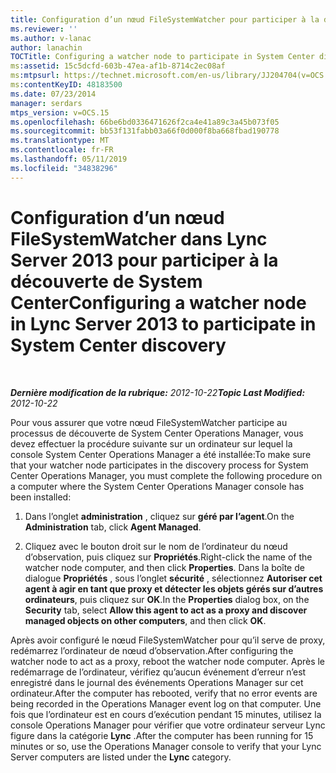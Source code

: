 ```yaml
---
title: Configuration d’un nœud FileSystemWatcher pour participer à la découverte de System Center
ms.reviewer: ''
ms.author: v-lanac
author: lanachin
TOCTitle: Configuring a watcher node to participate in System Center discovery
ms:assetid: 15c5dcfd-603b-47ea-af1b-8714c2ec08af
ms:mtpsurl: https://technet.microsoft.com/en-us/library/JJ204704(v=OCS.15)
ms:contentKeyID: 48183500
ms.date: 07/23/2014
manager: serdars
mtps_version: v=OCS.15
ms.openlocfilehash: 66be6bd0336471626f2ca4e41a89c3a45b073f05
ms.sourcegitcommit: bb53f131fabb03a66f0d000f8ba668fbad190778
ms.translationtype: MT
ms.contentlocale: fr-FR
ms.lasthandoff: 05/11/2019
ms.locfileid: "34838296"
---
```

<div data-xmlns="http://www.w3.org/1999/xhtml">

<div class="topic" data-xmlns="http://www.w3.org/1999/xhtml" data-msxsl="urn:schemas-microsoft-com:xslt" data-cs="http://msdn.microsoft.com/en-us/">

<div data-asp="http://msdn2.microsoft.com/asp">

# <a name="configuring-a-watcher-node-in-lync-server-2013-to-participate-in-system-center-discovery"></a><span data-ttu-id="8736c-102">Configuration d’un nœud FileSystemWatcher dans Lync Server 2013 pour participer à la découverte de System Center</span><span class="sxs-lookup"><span data-stu-id="8736c-102">Configuring a watcher node in Lync Server 2013 to participate in System Center discovery</span></span>

</div>

<div id="mainSection">

<div id="mainBody">

<span> </span>

<span data-ttu-id="8736c-103">_**Dernière modification de la rubrique:** 2012-10-22_</span><span class="sxs-lookup"><span data-stu-id="8736c-103">_**Topic Last Modified:** 2012-10-22_</span></span>

<span data-ttu-id="8736c-104">Pour vous assurer que votre nœud FileSystemWatcher participe au processus de découverte de System Center Operations Manager, vous devez effectuer la procédure suivante sur un ordinateur sur lequel la console System Center Operations Manager a été installée:</span><span class="sxs-lookup"><span data-stu-id="8736c-104">To make sure that your watcher node participates in the discovery process for System Center Operations Manager, you must complete the following procedure on a computer where the System Center Operations Manager console has been installed:</span></span>

1.  <span data-ttu-id="8736c-105">Dans l’onglet **administration** , cliquez sur **géré par l’agent**.</span><span class="sxs-lookup"><span data-stu-id="8736c-105">On the **Administration** tab, click **Agent Managed**.</span></span>

2.  <span data-ttu-id="8736c-106">Cliquez avec le bouton droit sur le nom de l’ordinateur du nœud d’observation, puis cliquez sur **Propriétés**.</span><span class="sxs-lookup"><span data-stu-id="8736c-106">Right-click the name of the watcher node computer, and then click **Properties**.</span></span> <span data-ttu-id="8736c-107">Dans la boîte de dialogue **Propriétés** , sous l’onglet **sécurité** , sélectionnez **Autoriser cet agent à agir en tant que proxy et détecter les objets gérés sur d’autres ordinateurs**, puis cliquez sur **OK**.</span><span class="sxs-lookup"><span data-stu-id="8736c-107">In the **Properties** dialog box, on the **Security** tab, select **Allow this agent to act as a proxy and discover managed objects on other computers**, and then click **OK**.</span></span>

<span data-ttu-id="8736c-108">Après avoir configuré le nœud FileSystemWatcher pour qu’il serve de proxy, redémarrez l’ordinateur de nœud d’observation.</span><span class="sxs-lookup"><span data-stu-id="8736c-108">After configuring the watcher node to act as a proxy, reboot the watcher node computer.</span></span> <span data-ttu-id="8736c-109">Après le redémarrage de l’ordinateur, vérifiez qu’aucun événement d’erreur n’est enregistré dans le journal des événements Operations Manager sur cet ordinateur.</span><span class="sxs-lookup"><span data-stu-id="8736c-109">After the computer has rebooted, verify that no error events are being recorded in the Operations Manager event log on that computer.</span></span> <span data-ttu-id="8736c-110">Une fois que l’ordinateur est en cours d’exécution pendant 15 minutes, utilisez la console Operations Manager pour vérifier que votre ordinateur serveur Lync figure dans la catégorie **Lync** .</span><span class="sxs-lookup"><span data-stu-id="8736c-110">After the computer has been running for 15 minutes or so, use the Operations Manager console to verify that your Lync Server computers are listed under the **Lync** category.</span></span>

</div>

<span> </span>

</div>

</div>

</div>

